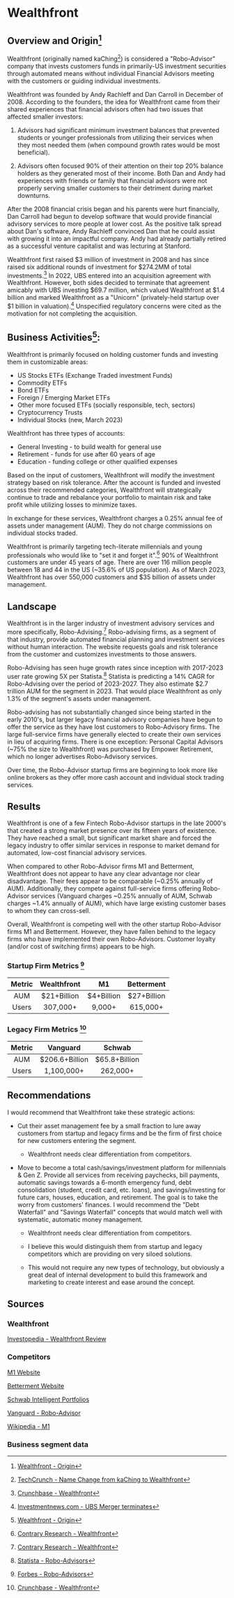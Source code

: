 # Wealthfront 
## Overview and Origin[^1]
Wealthfront (originally named kaChing[^5]) is considered a "Robo-Advisor" company that invests customers funds in primarily-US investment securities through automated means without individual Financial Advisors meeting with the customers or guiding individual investments. 

Wealthfront was founded by Andy Rachleff and Dan Carroll in December of 2008. According to the founders, the idea for Wealthfront came from their shared experiences that financial advisors often had two issues that affected smaller investors:
1. Advisors had significant minimum investment balances that prevented students or younger professionals from utilizing their services when they most needed them (when compound growth rates would be most beneficial).

2. Advisors often focused 90% of their attention on their top 20% balance holders as they generated most of their income.
Both Dan and Andy had experiences with friends or family that financial advisors were not properly serving smaller customers to their detriment during market downturns.

After the 2008 financial crisis began and his parents were hurt financially, Dan Carroll had begun to develop software that would provide financial advisory services to more people at lower cost. As the positive talk spread about Dan's software, Andy Rachleff convinced Dan that he could assist with growing it into an impactful company. Andy had already partially retired as a successful venture capitalist and was lecturing at Stanford.

Wealthfront first raised $3 million of investment in 2008 and has since raised six additional rounds of investment for $274.2MM of total investments.[^2] In 2022, UBS  entered into an acquisition agreement with Wealthfront. However, both sides decided to terminate that agreement amicably with UBS investing $69.7 million, which valued Wealthfront at $1.4 billion and marked Wealthfront as a "Unicorn" (privately-held startup over $1 billion in valuation).[^3] Unspecified regulatory concerns were cited as the motivation for not completing the acquisition.


## Business Activities[^1]:
Wealthfront is primarily focused on holding customer funds and investing them in customizable areas:
- US Stocks ETFs (Exchange Traded investment Funds)
- Commodity ETFs
- Bond ETFs
- Foreign / Emerging Market ETFs
- Other more focused ETFs (socially responsible, tech, sectors)
- Cryptocurrency Trusts
- Individual Stocks (new, March 2023)

Wealthfront has three types of accounts:
- General Investing - to build wealth for general use
- Retirement - funds for use after 60 years of age
- Education - funding college or other qualified expenses

Based on the input of customers, Wealthfront will modify the investment strategy based on risk tolerance. After the account is funded and invested across their recommended categories, Wealthfront will strategically continue to trade and rebalance your portfolio to maintain risk and take profit while utilizing losses to minimize taxes.

In exchange for these services, Wealthfront charges a 0.25% annual fee of assets under management (AUM). They do not charge commissions on individual stocks traded.

Wealthfront is primarily targeting tech-literate millennials and young professionals who would like to "set it and forget it".[^4] 90% of Wealthfront customers are under 45 years of age. There are over 116 million people between 18 and 44 in the US (~35.6% of US population). As of March 2023, Wealthfront has over 550,000 customers and $35 billion of assets under management.

## Landscape

Wealthfront is in the larger industry of investment advisory services and more specifically, Robo-Advising.[^4] Robo-advising firms, as a segment of that industry, provide automated financial planning and investment services without human interaction. The website requests goals and risk tolerance from the customer and customizes investments to those answers.

Robo-Advising has seen huge growth rates since inception with 2017-2023 user rate growing 5X per Statista.[^7] Statista is predicting a 14% CAGR for Robo-Advising over the period of 2023-2027. They also estimate $2.7 trillion AUM for the segment in 2023. That would place Wealthfront as only 1.3% of the segment's assets under management.

Robo-advising has not substantially changed since being started in the early 2010's, but larger legacy financial advisory companies have begun to offer the service as they have lost customers to Robo-Advisory firms. The large full-service firms have generally elected to create their own services in lieu of acquiring firms. There is one exception: Personal Capital Advisors (~75% the size to Wealthfront) was purchased by Empower Retirement, which no longer advertises Robo-Advisory services. 

Over time, the Robo-Advisor startup firms are beginning to look more like online brokers as they offer more cash account and individual stock trading services. 

## Results

Wealthfront is one of a few Fintech Robo-Advisor startups in the late 2000's that created a strong market presence over its fifteen years of existence. They have reached a small, but significant market share and forced the legacy industry to offer similar services in response to market demand for automated, low-cost financial advisory services. 

When compared to other Robo-Advisor firms M1 and Betterment, Wealthfront does not appear to have any clear advantage nor clear disadvantage. Their fees appear to be comparable (~0.25% annually of AUM). Additionally, they compete against full-service firms offering Robo-Advisor services (Vanguard charges ~0.25% annually of AUM, Schwab charges ~1.4% annually of AUM), which have large existing customer bases to whom they can cross-sell.

Overall, Wealthfront is competing well with the other startup Robo-Advisor firms M1 and Betterment. However, they have fallen behind to the legacy firms who have implemented their own Robo-Advisors. Customer loyalty (and/or cost of switching firms) appears to be high.

### Startup Firm Metrics [^6]
| Metric | Wealthfront | M1 | Betterment |
| :---: | :----: |  :----: | :---: |
| AUM | $21+Billion |  $4+Billion | $27+Billion |
| Users | 307,000+ |  9,000+ | 615,000+ |
### Legacy Firm Metrics [^2]
| Metric | Vanguard | Schwab |
| :---: | :----: |  :----: |
| AUM | $206.6+Billion |  $65.8+Billion |
| Users | 1,100,000+ |  262,000+ |



## Recommendations

I would recommend that Wealthfront take these strategic actions:
- Cut their asset management fee by a small fraction to lure away customers from startup and legacy firms and be the firm of first choice for new customers entering the segment.

    - Wealthfront needs clear differentiation from competitors.

- Move to become a total cash/savings/investment platform for millennials & Gen Z. Provide all services from receiving paychecks, bill payments, automatic savings towards a 6-month emergency fund, debt consolidation (student, credit card, etc. loans), and savings/investing for future cars, houses, education, and retirement. The goal is to take the worry from customers' finances. I would recommend the "Debt Waterfall" and  "Savings Waterfall" concepts that would match well with systematic, automatic money management.

    - Wealthfront needs clear differentiation from competitors.
    
    - I believe this would distinguish them from startup and legacy competitors which are providing on very siloed solutions.

    - This would not require any new types of technology, but obviously a great deal of internal development to build this framework and marketing to create interest and ease around the concept.


## Sources
### Wealthfront
[^1]:[Wealthfront - Origin](https://www.wealthfront.com/origin)

[^2]:[Crunchbase - Wealthfront](https://www.crunchbase.com/organization/wealthfront)

[^3]:[Investmentnews.com - UBS Merger terminates](https://www.investmentnews.com/ubs-and-wealthfront-terminate-acquisition-plans-226136)

[^5]:[TechCrunch - Name Change from kaChing to Wealthfront](https://techcrunch.com/2010/10/19/kaching-gets-100m-under-management-and-gets-all-wall-street-with-a-new-name/)

[Investopedia - Wealthfront Review](https://www.investopedia.com/wealthfront-review-4587933)

[^4]:[Contrary Research - Wealthfront](https://research.contrary.com/reports/wealthfront)
### Competitors
[M1 Website](https://m1.com/)

[Betterment Website](https://www.betterment.com/)

[Schwab Intelligent Portfolios](https://intelligent.schwab.com/)

[Vanguard - Robo-Advisor](https://investor.vanguard.com/advice/robo-advisor)

[Wikipedia - M1](https://en.wikipedia.org/wiki/M1_Finance)
### Business segment data
[^7]:[Statista - Robo-Advisors](https://www.statista.com/outlook/dmo/fintech/digital-investment/robo-advisors/worldwide)

[^6]:[Forbes - Robo-Advisors](https://www.forbes.com/advisor/investing/top-robo-advisors-by-aum/)

